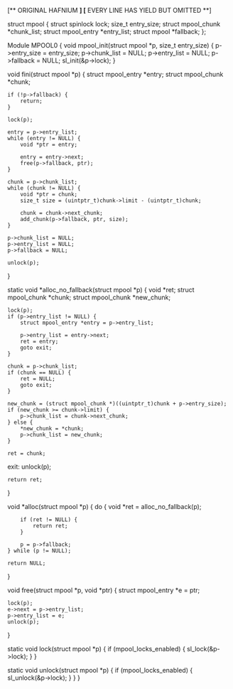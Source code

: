 [** ORIGINAL HAFNIUM **]
[** EVERY LINE HAS YIELD BUT OMITTED **]

struct mpool {
  struct spinlock lock;
  size_t entry_size;
  struct mpool_chunk *chunk_list;
  struct mpool_entry *entry_list;
  struct mpool *fallback;
};

Module MPOOL0 {
  void mpool_init(struct mpool *p, size_t entry_size)
  {
    p->entry_size = entry_size;
    p->chunk_list = NULL;
    p->entry_list = NULL;
    p->fallback = NULL;
    sl_init(&p->lock);
  }
 
  void fini(struct mpool *p) {
	struct mpool_entry *entry;
	struct mpool_chunk *chunk;

    if (!p->fallback) {
        return;
    }

    lock(p);

    entry = p->entry_list;
    while (entry != NULL) {
        void *ptr = entry;

        entry = entry->next;
        free(p->fallback, ptr);
    }

    chunk = p->chunk_list;
    while (chunk != NULL) {
        void *ptr = chunk;
        size_t size = (uintptr_t)chunk->limit - (uintptr_t)chunk;

        chunk = chunk->next_chunk;
        add_chunk(p->fallback, ptr, size);
    }

    p->chunk_list = NULL;
    p->entry_list = NULL;
    p->fallback = NULL;

    unlock(p);
  }



  static void *alloc_no_fallback(struct mpool *p) { 
    void *ret;
    struct mpool_chunk *chunk;
    struct mpool_chunk *new_chunk;

    lock(p);
    if (p->entry_list != NULL) {
        struct mpool_entry *entry = p->entry_list;

        p->entry_list = entry->next;
        ret = entry;
        goto exit;
    }

    chunk = p->chunk_list;
    if (chunk == NULL) {
        ret = NULL;
        goto exit;
    }

    new_chunk = (struct mpool_chunk *)((uintptr_t)chunk + p->entry_size);
    if (new_chunk >= chunk->limit) {
        p->chunk_list = chunk->next_chunk;
    } else {
        *new_chunk = *chunk;
        p->chunk_list = new_chunk;
    }

    ret = chunk;

exit:
    unlock(p);

    return ret;
  }



  void *alloc(struct mpool *p) {
    do {
        void *ret = alloc_no_fallback(p);

        if (ret != NULL) {
            return ret;
        }

        p = p->fallback;
    } while (p != NULL);

    return NULL;
  }
 
 
 
  void free(struct mpool *p, void *ptr) {
    struct mpool_entry *e = ptr;

    lock(p);
    e->next = p->entry_list;
    p->entry_list = e;
    unlock(p);
  }



  static void lock(struct mpool *p)
  {
    if (mpool_locks_enabled) {
        sl_lock(&p->lock);
    }
  }



  static void unlock(struct mpool *p)
  {
    if (mpool_locks_enabled) {
        sl_unlock(&p->lock);
    }
  }
}
